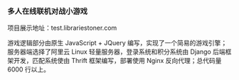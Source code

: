 ###  多人在线联机对战小游戏
项目展示地址：test.librariestoner.com

游戏逻辑部分由原生 JavaScript + JQuery 编写，实现了一个简易的游戏引擎；服务器端选择了阿里云 Linux 轻量服务器，登录系统和积分系统由 Django 后端框架开发，匹配系统使由 Thrift 框架编写，部署使用 Nginx 反向代理；总代码量 6000 行以上。
